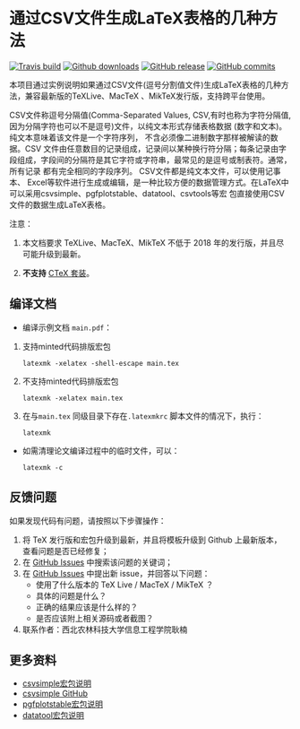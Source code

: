 # 通过CSV文件生成LaTeX表格的几种方法

[![Travis build](https://travis-ci.org/ustctug/ustcthesis.svg?branch=master)](https://travis-ci.org/ustctug/ustcthesis)
[![Github downloads](https://img.shields.io/github/downloads/ustctug/ustcthesis/total.svg)](https://github.com/ustctug/ustcthesis/releases)
[![GitHub release](https://img.shields.io/github/release/ustctug/ustcthesis/all.svg)](https://github.com/ustctug/ustcthesis/releases/latest)
[![GitHub commits](https://img.shields.io/github/commits-since/ustctug/ustcthesis/latest.svg)](https://github.com/ustctug/ustcthesis/commits/master)

本项目通过实例说明如果通过CSV文件(逗号分割值文件)生成LaTeX表格的几种方法，兼容最新版的TeXLive、MacTeX 、MikTeX发行版，支持跨平台使用。

CSV文件称逗号分隔值(Comma-Separated Values, CSV,有时也称为字符分隔值,因为分隔字符也可以不是逗号)文件，以纯文本形式存储表格数据 (数字和文本)。纯文本意味着该文件是一个字符序列，
不含必须像二进制数字那样被解读的数据。CSV 文件由任意数目的记录组成，记录间以某种换行符分隔；每条记录由字段组成，字段间的分隔符是其它字符或字符串，最常见的是逗号或制表符。通常，所有记录
都有完全相同的字段序列。 CSV文件都是纯文本文件，可以使用记事本、 Excel等软件进行生成或编辑，是一种比较方便的数据管理方式。在LaTeX中可以采用csvsimple、pgfplotstable、datatool、csvtools等宏
包直接使用CSV文件的数据生成LaTeX表格。

注意：

1. 本文档要求 TeXLive、MacTeX、MikTeX 不低于 2018 年的发行版，并且尽可能升级到最新。

3. **不支持** [CTeX 套装](http://www.ctex.org/CTeXDownload)。


## 编译文档

- 编译示例文档 `main.pdf`：
1. 支持minted代码排版宏包
   ```
   latexmk -xelatex -shell-escape main.tex
   ```
2. 不支持minted代码排版宏包
   ```
   latexmk -xelatex main.tex
   ```
3. 在与`main.tex` 同级目录下存在`.latexmkrc` 脚本文件的情况下，执行：
   ```
   latexmk
   ```
- 如需清理论文编译过程中的临时文件，可以：
   ```
   latexmk -c
   ```

## 反馈问题

如果发现代码有问题，请按照以下步骤操作：

1. 将 TeX 发行版和宏包升级到最新，并且将模板升级到 Github 上最新版本，
查看问题是否已经修复；
2. 在 [GitHub Issues](https://github.com/registor/csv2latextab/issues)
中搜索该问题的关键词；
3. 在 [GitHub Issues](https://github.com/registor/csv2latextab/issues)
中提出新 issue，并回答以下问题：
    - 使用了什么版本的 TeX Live / MacTeX / MikTeX ？
    - 具体的问题是什么？
    - 正确的结果应该是什么样的？
    - 是否应该附上相关源码或者截图？
4. 联系作者：西北农林科技大学信息工程学院耿楠


## 更多资料

- [csvsimple宏包说明](https://ctan.org/pkg/csvsimple)
- [csvsimple GitHub](https://github.com/T-F-S/csvsimple)
- [pgfplotstable宏包说明](https://ctan.org/pkg/pgfplotstable)
- [datatool宏包说明](https://ctan.org/pkg/datatool)

